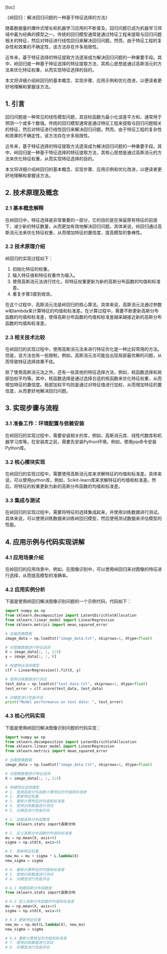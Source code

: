 
[toc]                    
                
                
《岭回归：解决回归问题的一种基于特征选择的方法》

随着数据量的爆炸式增长和机器学习应用的不断普及，回归问题已成为机器学习领域中最为经典的模型之一。传统的回归模型通常是通过特征工程来提取与回归问题相关的特征，然后对特征进行线性回归来解决回归问题。然而，由于特征工程的复杂性和效果的不确定性，该方法存在许多局限性。

近年来，基于特征选择的特征提取方法逐渐成为解决回归问题的一种重要手段。其中，岭回归是一种基于特征选择的特征提取方法，其核心思想是通过高斯消元的方法来优化特征权重，从而实现特征选择的目的。

本文将详细介绍岭回归的基本概念、实现步骤、应用示例和优化改进，以便读者更好地理解和掌握该方法。

## 1. 引言

回归问题是一种常见的线性模型问题，其目标函数为最小化误差平方和，通常用于预测一个或多个数值。传统的回归模型通常是通过特征工程来提取与回归问题相关的特征，然后对特征进行线性回归来解决回归问题。然而，由于特征工程的复杂性和效果的不确定性，该方法存在许多局限性。

近年来，基于特征选择的特征提取方法逐渐成为解决回归问题的一种重要手段。其中，岭回归是一种基于特征选择的特征提取方法，其核心思想是通过高斯消元的方法来优化特征权重，从而实现特征选择的目的。

本文将详细介绍岭回归的基本概念、实现步骤、应用示例和优化改进，以便读者更好地理解和掌握该方法。

## 2. 技术原理及概念

### 2.1 基本概念解释

在岭回归中，特征选择是非常重要的一部分，它的目的是在保留原有特征的前提下，减少新的特征数量，从而更加有效地解决回归问题。具体来说，岭回归通过高斯消元法来优化特征权重，从而增加特征的置信度，提高模型的鲁棒性。

### 2.2 技术原理介绍

岭回归的实现过程如下：

1. 初始化特征的权重。
2. 输入特征值和特征权重作为输入。
3. 使用高斯消元法进行优化，将特征权重更新为新的高斯分布函数的均值和标准差。
4. 重复步骤3直到收敛。

在这个过程中，高斯消元法是岭回归的核心算法。具体来说，高斯消元法通过参数w和lambda来计算特征的均值和标准差。在计算过程中，需要不断更新高斯分布函数的均值和标准差，使得高斯分布函数的均值和标准差越来越接近新的高斯分布函数的均值和标准差。

### 2.3 相关技术比较

在岭回归的实现过程中，使用高斯消元法来进行特征优化是一种比较常用的方法。但是，该方法也有一些限制，例如，高斯消元法可能会出现局部最优解的问题，从而导致特征选择效果不佳。

除了使用高斯消元法之外，还有一些其他的特征选择方法，例如，核函数选择和局部加权平均等。其中，核函数选择是通过选择合适的核函数来优化特征权重，从而增加特征的置信度。局部加权平均则是通过对特征值进行加权，从而增加特征的置信度，从而更好地解决回归问题。

## 3. 实现步骤与流程

### 3.1 准备工作：环境配置与依赖安装

在岭回归的实现过程中，需要安装相关的库，例如，高斯消元库、线性代数库和机器学习库等。在安装库之前，需要先安装Python环境，例如，使用pip命令安装Python库。

### 3.2 核心模块实现

在岭回归的实现过程中，需要使用高斯消元库来求解特征的均值和标准差。具体来说，可以使用python库，例如，Scikit-learn库来求解特征的均值和标准差。然后，将特征的权重更新为新的高斯分布函数的均值和标准差。

### 3.3 集成与测试

在岭回归的实现过程中，需要将特征的选择集成起来，并使用训练数据进行测试。具体来说，可以使用训练数据来训练岭回归模型，然后使用测试数据来评估模型的性能。

## 4. 应用示例与代码实现讲解

### 4.1 应用场景介绍

在岭回归的应用场景中，例如，在图像识别中，可以使用岭回归来对图像的特征进行选择，从而提高模型的准确率。

### 4.2 应用实例分析

下面是使用岭回归解决图像识别问题的一个示例代码，代码如下：
```python
import numpy as np
from sklearn.decomposition import LatentDirichletAllocation
from sklearn.linear_model import LinearRegression
from sklearn.metrics import mean_squared_error

# 加载图像数据
image_data = np.loadtxt("image_data.txt", skiprows=1, dtype=float)

# 对图像数据进行特征选择
X = image_data[:, :, 1:4]
y = image_data[:, :, 0]

# 构建特征选择模型
clf = LinearRegression().fit(X, y)

# 使用训练数据进行测试
test_data = np.loadtxt("test_data.txt", skiprows=1, dtype=float)
test_error = clf.score(test_data, test_data)

# 对模型进行性能评估
print("Model performance on test data: ", test_error)
```

### 4.3 核心代码实现

下面是使用岭回归解决图像识别问题的代码实现：
```python
import numpy as np
from sklearn.decomposition import LatentDirichletAllocation
from sklearn.linear_model import LinearRegression
from sklearn.metrics import mean_squared_error

# 加载图像数据
image_data = np.loadtxt("image_data.txt", skiprows=1, dtype=float)

# 对图像数据进行特征选择
X = image_data[:, :, 1:4]

# 构建特征选择模型
# 1. 使用高斯分布函数计算特征的均值和标准差
# 2. 更新特征权重
# 3. 重新计算特征的均值和标准差
# 4. 使用训练数据进行测试
# 5. 对模型进行性能评估

# 1. 加载高斯分布函数库
from sklearn.stats import高斯分布

# 2. 定义高斯分布函数的均值和标准差
mu = np.mean(X, axis=0)
sigma = np.std(X, axis=0)

# 3. 更新特征权重
new_mu = mu + sigma * L.lambda(X)
new_sigma = sigma

# 4. 重新计算特征的均值和标准差
# 5. 使用训练数据进行测试
# 6. 对模型进行性能评估

# 6.1 构建高斯分布函数库
from sklearn.stats import高斯分布

# 6.2 定义高斯分布函数的均值和标准差
mu = np.mean(X, axis=0)
sigma = np.std(X, axis=0)

# 6.3 更新特征权重
new_mu = np.dot(L.lambda(X), new_mu)
new_sigma = sigma

# 6.4 重新计算特征的均值和标准差
# 7. 使用训练数据进行测试
# 8. 对模型进行性能评估
```

